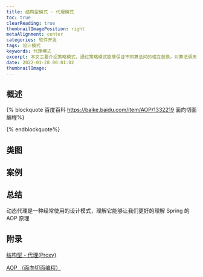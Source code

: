 ```yaml
---
title: 结构型模式 ☞ 代理模式
toc: true
clearReading: true
thumbnailImagePosition: right
metaAlignment: center
categories: 软件开发
tags: 设计模式
keywords: 代理模式
excerpt: 本文主要介绍策略模式，通过策略模式能够保证不同算法间的相互替换，对算法调用者是透明的
date: 2022-01-28 00:01:02
thumbnailImage:
---
```

<!-- toc -->

## 概述

{% blockquote 百度百科 https://baike.baidu.com/item/AOP/1332219 面向切面编程%}


{% endblockquote%}

## 类图

## 案例

## 总结

动态代理是一种经常使用的设计模式，理解它能够让我们更好的理解 Spring 的 AOP 原理

## 附录 

[结构型 - 代理(Proxy)](https://www.pdai.tech/md/dev-spec/pattern/14_proxy.html)

[AOP （面向切面编程）](https://baike.baidu.com/item/AOP/1332219)
